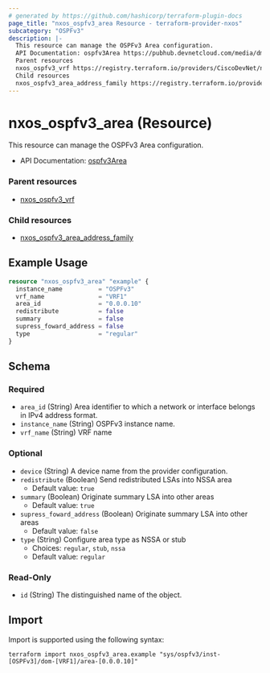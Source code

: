 ```yaml
---
# generated by https://github.com/hashicorp/terraform-plugin-docs
page_title: "nxos_ospfv3_area Resource - terraform-provider-nxos"
subcategory: "OSPFv3"
description: |-
  This resource can manage the OSPFv3 Area configuration.
  API Documentation: ospfv3Area https://pubhub.devnetcloud.com/media/dme-docs-10-2-2/docs/Routing%20and%20Forwarding/ospfv3:Area/
  Parent resources
  nxos_ospfv3_vrf https://registry.terraform.io/providers/CiscoDevNet/nxos/latest/docs/resources/ospfv3_vrf
  Child resources
  nxos_ospfv3_area_address_family https://registry.terraform.io/providers/CiscoDevNet/nxos/latest/docs/resources/ospfv3_area_address_family
---
```


# nxos_ospfv3_area (Resource)

This resource can manage the OSPFv3 Area configuration.

- API Documentation: [ospfv3Area](https://pubhub.devnetcloud.com/media/dme-docs-10-2-2/docs/Routing%20and%20Forwarding/ospfv3:Area/)

### Parent resources

- [nxos_ospfv3_vrf](https://registry.terraform.io/providers/CiscoDevNet/nxos/latest/docs/resources/ospfv3_vrf)

### Child resources

- [nxos_ospfv3_area_address_family](https://registry.terraform.io/providers/CiscoDevNet/nxos/latest/docs/resources/ospfv3_area_address_family)

## Example Usage

```terraform
resource "nxos_ospfv3_area" "example" {
  instance_name          = "OSPFv3"
  vrf_name               = "VRF1"
  area_id                = "0.0.0.10"
  redistribute           = false
  summary                = false
  supress_foward_address = false
  type                   = "regular"
}
```

<!-- schema generated by tfplugindocs -->
## Schema

### Required

- `area_id` (String) Area identifier to which a network or interface belongs in IPv4 address format.
- `instance_name` (String) OSPFv3 instance name.
- `vrf_name` (String) VRF name

### Optional

- `device` (String) A device name from the provider configuration.
- `redistribute` (Boolean) Send redistributed LSAs into NSSA area
  - Default value: `true`
- `summary` (Boolean) Originate summary LSA into other areas
  - Default value: `true`
- `supress_foward_address` (Boolean) Originate summary LSA into other areas
  - Default value: `false`
- `type` (String) Configure area type as NSSA or stub
  - Choices: `regular`, `stub`, `nssa`
  - Default value: `regular`

### Read-Only

- `id` (String) The distinguished name of the object.

## Import

Import is supported using the following syntax:

```shell
terraform import nxos_ospfv3_area.example "sys/ospfv3/inst-[OSPFv3]/dom-[VRF1]/area-[0.0.0.10]"
```
